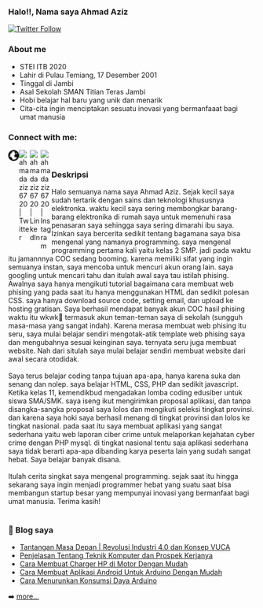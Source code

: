 ### Halo!!, Nama saya Ahmad Aziz
[![Twitter Follow](https://img.shields.io/twitter/follow/ahmadaziz6720?color=1DA1F2&logo=twitter&style=for-the-badge)](https://twitter.com/intent/follow?original_referer=https%3A%2F%2Fgithub.com%2Fahmadaziz6720&screen_name=ahmadaziz6720)

### About me

- STEI ITB 2020
- Lahir di Pulau Temiang, 17 Desember 2001
- Tinggal di Jambi
- Asal Sekolah SMAN Titian Teras Jambi
- Hobi belajar hal baru yang unik dan menarik
- Cita-cita ingin menciptakan sesuatu inovasi yang bermanfaaat bagi umat manusia


### Connect with me:

[<img align="left" alt="ardutekno.com" width="22px" src="https://raw.githubusercontent.com/iconic/open-iconic/master/svg/globe.svg" />][website]
[<img align="left" alt="ahmadaziz6720 | Twitter" width="22px" src="https://cdn.jsdelivr.net/npm/simple-icons@v3/icons/twitter.svg" />][twitter]
[<img align="left" alt="ahmadaziz6720 | LinkedIn" width="22px" src="https://cdn.jsdelivr.net/npm/simple-icons@v3/icons/linkedin.svg" />][linkedin]
[<img align="left" alt="ahmadaziz6720| Instagram" width="22px" src="https://cdn.jsdelivr.net/npm/simple-icons@v3/icons/instagram.svg" />][instagram]

<br />

### Deskripsi
  Halo semuanya nama saya Ahmad Aziz. Sejak kecil saya sudah tertarik dengan sains dan teknologi khususnya elektronka. waktu kecil saya sering membongkar barang-barang elektronika di rumah saya untuk memenuhi rasa penasaran saya sehingga saya sering dimarahi ibu saya. Izinkan saya bercerita sedikit tentang bagamana saya bisa mengenal yang namanya programming. saya mengenal programming pertama kali yaitu kelas 2 SMP. jadi pada waktu itu jamannnya COC sedang booming. karena memiliki sifat yang ingin semuanya instan, saya mencoba untuk mencuri akun orang lain. saya googling untuk mencari tahu dan itulah awal saya tau istilah phising. Awalnya saya hanya mengikuti tutorial bagaimana cara membuat web phising yang pada saat itu hanya menggunakan HTML dan sedikit polesan CSS. saya hanya download source code, setting email, dan upload ke hosting gratisan. Saya berhasil mendapat banyak akun COC hasil phising waktu itu wkwk🤣 termasuk akun teman-teman saya di sekolah (sungguh masa-masa yang sangat indah). Karena merasa membuat web phising itu seru, saya mulai belajar sendiri mengotak-atik template web phising saya dan mengubahnya sesuai keinginan saya. ternyata seru juga membuat website. Nah dari situlah saya mulai belajar sendiri membuat website dari awal secara otodidak. <br /><br />
  Saya terus belajar coding tanpa tujuan apa-apa, hanya karena suka dan senang dan nolep. saya belajar HTML, CSS, PHP dan sedikit javascript. Ketika kelas 11, kemendikbud mengadakan lomba coding edusiber untuk siswa SMA/SMK. saya iseng ikut mengirimkan proposal aplikasi, dan tanpa disangka-sangka proposal saya lolos dan mengikuti seleksi tingkat provinsi. dan karena saya hoki saya berhasil menang di tingkat provinsi dan lolos ke tingkat nasional. pada saat itu saya membuat aplikasi yang sangat sederhana yaitu web laporan ciber crime untuk melaporkan kejahatan cyber crime dengan PHP mysql. di tingkat nasional tentu saja aplikasi sederhana saya tidak berarti apa-apa dibanding karya peserta lain yang sudah sangat hebat. Saya belajar banyak disana. <br /><br />
  Itulah cerita singkat saya mengenal programming. sejak saat itu hingga sekarang saya ingin menjadi programmer hebat yang suatu saat bisa membangun startup besar yang mempunyai inovasi yang bermanfaat bagi umat manusia.
Terima kasih! <br /><br />

### 📕 Blog saya

<!-- BLOG-POST-LIST:START -->
- [Tantangan Masa Depan | Revolusi Industri 4.0 dan Konsep VUCA](https://www.ardutekno.com/2020/09/revolusi-industri-dan-konsep-vuca.html)
- [Penjelasan Tentang Teknik Komputer dan Prospek Kerjanya](https://www.ardutekno.com/2020/06/penjelasan-tentang-teknik-komputer.html)
- [Cara Membuat Charger HP di Motor Dengan Mudah](https://www.ardutekno.com/2020/06/membuat-charger-hp-di-motor.html)
- [Cara Membuat Aplikasi Android Untuk Arduino Dengan Mudah](https://www.ardutekno.com/2020/05/membuat-aplikasi-android-arduino.html)
- [Cara Menurunkan Konsumsi Daya Arduino](https://www.ardutekno.com/2020/05/menurunkan-konsumsi-daya-arduino.html)
<!-- BLOG-POST-LIST:END -->

➡️ [more...](https://ardutekno.com)


[website]: https://ardutekno.com
[twitter]: https://twitter.com/ahmadaziz6720
[instagram]: https://instagram.com/ahmadaziz6720
[linkedin]: https://linkedin.com/in/ahmad-aziz-598543166/
